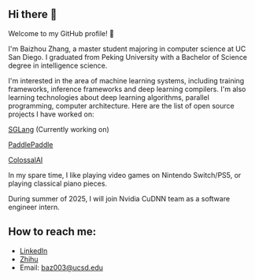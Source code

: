## Hi there 👋

Welcome to my GitHub profile! 🌟

I'm Baizhou Zhang, a master student majoring in computer science at UC San Diego. I graduated from Peking University with a Bachelor of Science degree in intelligence science.

I'm interested in the area of machine learning systems, including training frameworks, inference frameworks and deep learning compilers. I'm also learning technologies about deep learning algorithms, parallel programming, computer architecture. Here are the list of open source projects I have worked on:

[SGLang](https://github.com/sgl-project/sglang) (Currently working on)

[PaddlePaddle](https://github.com/PaddlePaddle/Paddle)

[ColossalAI](https://github.com/hpcaitech/ColossalAI)

In my spare time, I like playing video games on Nintendo Switch/PS5, or playing classical piano pieces.

During summer of 2025, I will join Nvidia CuDNN team as a software engineer intern.

<!--
**Fridge003/Fridge003** is a ✨ _special_ ✨ repository because its `README.md` (this file) appears on your GitHub profile.

Here are some ideas to get you started:

- 🔭 I’m currently working on ...
- 🌱 I’m currently learning ...
- 👯 I’m looking to collaborate on ...
- 🤔 I’m looking for help with ...
- 💬 Ask me about ...
- 📫 How to reach me: ...
- 😄 Pronouns: ...
- ⚡ Fun fact: ...
![Baizhou's GitHub stats](https://github-readme-stats.vercel.app/api?username=baizhouzhang&show_icons=true&theme=cobalt)
-->

<!--
## GitHub Stats
![GitHub followers](https://img.shields.io/github/followers/Fridge003?style=social)

[![Baizhou Zhang's GitHub stats](https://github-readme-stats.vercel.app/api?username=Fridge003)](https://github.com/anuraghazra/github-readme-stats)
-->

## How to reach me:
- [LinkedIn](https://www.linkedin.com/in/baizhou-zhang-7b8488302/)
- [Zhihu](https://www.zhihu.com/people/tangent-34)
- Email: baz003@ucsd.edu


<!--
## Skills

#### Programming Languages
![Languages](https://skillicons.dev/icons?i=c,cpp,js,go,python,java,swift,kotlin)

#### Frontend Technologies
![Frontend Technologies](https://skillicons.dev/icons?i=react,angular,next,html,css,tailwind)

#### Backend Technologies
[![Backend Technologies](https://skillicons.dev/icons?i=aws,azure,django,flask,docker,fastapi&perline=3)](https://skillicons.dev)

#### Database & Tools
![Database & Tools](https://skillicons.dev/icons?i=mysql,mongodb,bitbucket,jira)

#### Other tools & Technologies
![Others](https://skillicons.dev/icons?i=git,github,markdown,netlify,vercel,vscode,figma,,githubactions,gitlab)
-->
